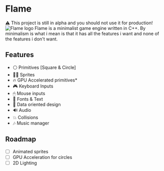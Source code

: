 # Flame
⚠️ This project is still in alpha and you should not use it for production!
![Flame logo](https://cdn.discordapp.com/attachments/977747444697813032/1002054893080674395/Frame_1_16.png)
Flame is a minimalist game engine written in C++. By minimalism is what i mean is that it has all the features i want and none of the features i don't want.
## Features
- ⚪️ Primitives [Square & Circle]
- 🏃‍♀️ Sprites
- 🔥 GPU Accelerated primitives*
- 🎮 Keyboard Inputs
- 🖱 Mouse inputs
- 💬 Fonts & Text
- 📀 Data oriented design
- 🔊 Audio
- 💥 Collisions
- 🎶 Music manager
## Roadmap
- [ ] Animated sprites
- [ ] GPU Acceleration for circles
- [ ] 2D Lighting
